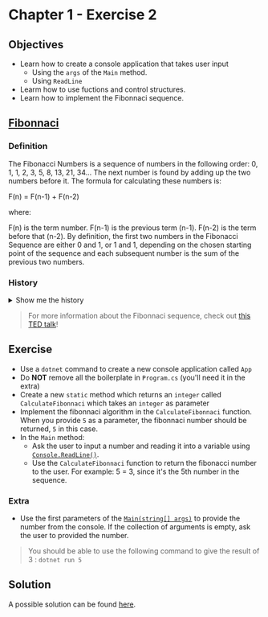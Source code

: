 # Chapter 1 - Exercise 2
##  Objectives
- Learn how to create a console application that takes user input
  - Using the `args` of the `Main` method.
  - Using `ReadLine`
- Learm how to use fuctions and control structures.
- Learn how to implement the Fibonnaci sequence.

## [Fibonnaci](https://www.c-sharpcorner.com/UploadFile/d0e913/the-fibonacci-numbers/)
### Definition

The Fibonacci Numbers is a sequence of numbers in the following order: 0, 1, 1, 2, 3, 5, 8, 13, 21, 34... The next number is found by adding up the two numbers before it. The formula for calculating these numbers is:

F(n) = F(n-1) + F(n-2)

where:

F(n) is the term number.
F(n-1) is the previous term (n-1).
F(n-2) is the term before that (n-2). 
By definition, the first two numbers in the Fibonacci Sequence are either 0 and 1, or 1 and 1, depending on the chosen starting point of the sequence and each subsequent number is the sum of the previous two numbers.

### History
<details><summary>Show me the history</summary>
The Fibonacci numbers or Fibonacci sequence is a series of numbers named after a famous mathematician Leonardo Pisano (popularly known as Fibonacci), although he did not discover this sequence but used it as an example in his book Liber Abaci, which means "The Book of Calculations". The Fibonacci series was originally known in Indian Mathematics hundreds of years before he used it in his book.

Fibonacci Numbers in Real life Scenarios

The Fibonacci Numbers play a significant role in real life scenarios. Many of the numbers in the Fibonacci sequence can be related to the things that we see around us. These numbers are well represented in Honeybees. Honeybees, usually, lives in a colony called a Hive and they have a very unusual Family Tree. In a colony of honeybees, they are divided into three categories: 
- Queen: One special female bee in the colony is called the Queen and is the only female that produces eggs.
- Workers: The remaining female bees are workers in the colony and produce no eggs.
- Drones: The male bees do not work and are called Drone Bees.

Male bees are produced by the queen's unfertilized eggs, so they only have a mother but no father. All the female bees are produced when the queen has mated with a male bee and so have both the parents, mother as well as father. Most of the female bees cannot produce eggs and become worker bees but some of the lucky ones grow into queens and go off to start a new colony. So, female bees have two parents, a male and a female whereas male bees have just one parent, a female.

If we follow the family tree of Honeybees, it represents the Fibonacci sequence perfectly. A male bee has 1 parent, a female. He has 2 grandparents, a male and a female since his mother had two parents. He has 3 great-grandparents: his grandmother has two parents but his grandfather had only one."
</details>

> For more information about the Fibonnaci sequence, check out [this TED talk](http://www.ted.com/talks/arthur_benjamin_the_magic_of_fibonacci_numbers)!

## Exercise
- Use a `dotnet` command to create a new console application called `App`
- Do **NOT** remove all the boilerplate in `Program.cs` (you'll need it in the extra)
- Create a new `static` method which returns an `integer` called `CalculateFibonnaci` which takes an `integer` as parameter
- Implement the fibonnaci algorithm in the `CalculateFibonnaci` function. When you provide `5` as a parameter, the fibonnaci number should be returned, `5` in this case. 
- In the `Main` method: 
  - Ask the user to input a number and reading it into a variable using [`Console.ReadLine()`](https://www.geeksforgeeks.org/console-readline-method-in-c-sharp/).
  - Use the `CalculateFibonnaci` function to return the fibonacci number to the user. For example: 5 = 3, since it's the 5th number in the sequence.

### Extra
- Use the first parameters of the [`Main(string[] args)`](https://docs.microsoft.com/en-us/dotnet/csharp/fundamentals/program-structure/main-command-line) to provide the number from the console. If the collection of arguments is empty, ask the user to provided the number.
> You should be able to use the following command to give the result of 3 : `dotnet run 5`

## Solution
A possible solution can be found [here](https://github.com/HOGENT-Web/csharp-ch-1-exercise-2/tree/solution#solution).
